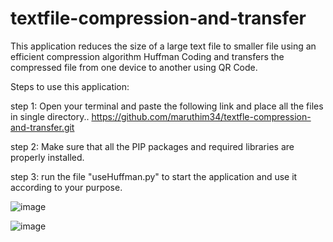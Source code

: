 # textfile-compression-and-transfer
This application reduces the size of a large text file to smaller file using an efficient compression algorithm Huffman Coding and transfers the compressed file from one device to another using QR Code.


Steps to use this application:


step 1: Open your terminal and paste the following link and place all the files in single directory.. https://github.com/maruthim34/textfle-compression-and-transfer.git


step 2: Make sure that all the PIP packages and required libraries are properly installed.


step 3: run the file "useHuffman.py" to start the application and use it according to your purpose.


![image](https://user-images.githubusercontent.com/68149242/200238400-588ef6e6-9ade-4480-99e9-90e0f4266f23.png)


![image](https://user-images.githubusercontent.com/68149242/200238478-eee66df2-a054-4cad-90f5-02c0ddcdc05f.png)
